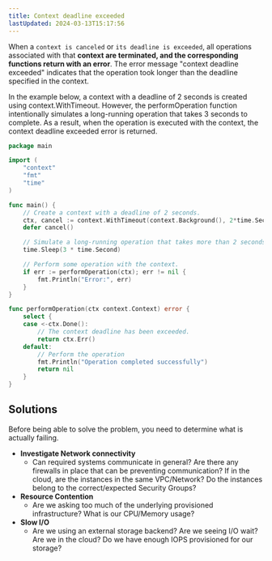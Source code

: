 ```yaml
---
title: Context deadline exceeded
lastUpdated: 2024-03-13T15:17:56
---
```


When a `context is canceled` or `its deadline is exceeded`, all operations associated with that **context are terminated, and the corresponding functions return with an error**. The error message "context deadline exceeded" indicates that the operation took longer than the deadline specified in the context.

In the example below, a context with a deadline of 2 seconds is created using context.WithTimeout. However, the performOperation function intentionally simulates a long-running operation that takes 3 seconds to complete. As a result, when the operation is executed with the context, the context deadline exceeded error is returned.

```go
package main

import (
	"context"
	"fmt"
	"time"
)

func main() {
	// Create a context with a deadline of 2 seconds.
	ctx, cancel := context.WithTimeout(context.Background(), 2*time.Second)
	defer cancel()

	// Simulate a long-running operation that takes more than 2 seconds.
	time.Sleep(3 * time.Second)

	// Perform some operation with the context.
	if err := performOperation(ctx); err != nil {
		fmt.Println("Error:", err)
	}
}

func performOperation(ctx context.Context) error {
	select {
	case <-ctx.Done():
		// The context deadline has been exceeded.
		return ctx.Err()
	default:
		// Perform the operation
		fmt.Println("Operation completed successfully")
		return nil
	}
}
```

## Solutions

Before being able to solve the problem, you need to determine what is actually failing.

- **Investigate Network connectivity**
  - Can required systems communicate in general? Are there any firewalls in place that can be preventing communication? If in the cloud, are the instances in the same VPC/Network? Do the instances belong to the correct/expected Security Groups?
- **Resource Contention**
  - Are we asking too much of the underlying provisioned infrastructure? What is our CPU/Memory usage?
- **Slow I/O**
  - Are we using an external storage backend? Are we seeing I/O wait? Are we in the cloud? Do we have enough IOPS provisioned for our storage?


